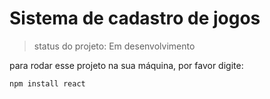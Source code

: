 <h1>Sistema de cadastro de jogos</h1>

> status do projeto: Em desenvolvimento

para rodar esse projeto na sua máquina, por favor digite:

```
npm install react
```

